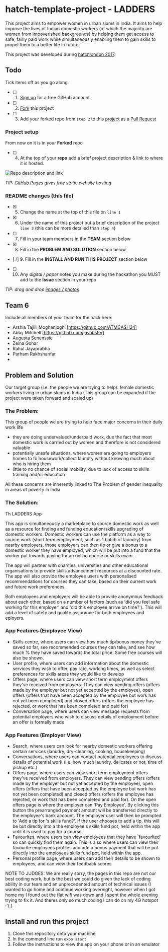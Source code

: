 # hatch-template-project - LADDERS

This project aims to empower women in urban slums in India. It aims to help improve the lives of Indian domestic workers (of which the majority are women from impoverished backgrounds) by helping them get access to safe, fairly paid work while simultaneously enabling them to gain skills to propel them to a better life in future.

This project was developed during [hatchlondon 2017](http://hatchlondon.io).

## Todo

Tick items off as you go along.

- [ ] 1. [Sign up](https://help.github.com/articles/signing-up-for-a-new-github-account/) for a free GitHub account
- [ ] 2. [Fork](https://help.github.com/articles/fork-a-repo/) this project
- [ ] 3. Add your forked repo from `step 2` to this [project](https://github.com/SheCanCodeHQ/hatchlondon-2017-projects) as a [Pull Request](https://help.github.com/articles/about-pull-requests/)

### Project setup

From now on it is in your **Forked** repo

- [ ] 4. At the top of your **repo** add a brief project description & link to where it is hosted.

![Repo description and link](https://user-images.githubusercontent.com/624760/33160443-57e86a96-d014-11e7-8488-52592fc69a81.png)

*TIP: [GitHub Pages](https://pages.github.com) gives free static website hosting*

### README changes (this file)

- [X] 5. Change the name at the top of this file on `line 1`
- [X] 6. Under the name of this project put a brief description of the project `line 3` (this can be more detailed than `step 4`)
- [ ] 7. Fill in your team members in the **TEAM** section below
- [X] 8. Fill in the **PROBLEM AND SOLUTION** section below
- [ /] 9. Fill in the **INSTALL AND RUN THIS PROJECT** section below
- [ ] 10. Any *digital / paper* notes you make during the hackathon you MUST add to the **Issue** section in your repo

*TIP: drag and drop [images / photos](https://help.github.com/articles/file-attachments-on-issues-and-pull-requests/)*

## Team 6

Include all members of your team for the hack here:

* Arshia Tajlili Moghanjoghi [https://github.com/ATMCASH24] 
* Abby Mitchell [https://github.com/javabster] 
* Augusta Senenssie
* Zeina Gohar
* Rahul Jayaprabha
* Parham Rakhshanfar
* 

## Problem and Solution

Our target group (i.e. the people we are trying to help): female domestic workers living in urban slums in India
(This group can be expanded if the project were taken forward and scaled up)

### The Problem:
This group of people we are trying to help face major concerns in their daily work life
- they are doing undervalued/underpaid work, due the fact that most domestic work is carried out by women and therefore is not considered valuable
- potentially unsafe situations, where women are going to employers homes to fo housework/collect laundry without knowing much about who is hiring them
- little to no chance of social mobility, due to lack of access to skills training and/or education

All these concerns are inherently linked to The Problem of gender inequality in areas of poverty in India

### The Solution:
Th LADDERS App

This app is simultaneously a marketplace to source domestic work as well as a resource for finding and funding education/skills upgrading of domestic workers. Domestic workers can use the platform as a way to source work (short term employment, such as 1 batch of laundry) from nearby employers, those employers can then tip or give a bonus to a domestic worker they have employed, which will be put into a fund that the worker put towards paying for an online course or skills exam.

The app will partner with charities, universities and other educational organisations to provide skills advancement resources at a discounted rate. The app will also provide the employee users with personalised recommendations for courses they can take, based on their current work and future work preferences.

Both employees and employers will be able to provide anonymous feedback about each other, based on a number of factors (such as 'did you feel safe working for this employer' and 'did this employee arrive on time?'). This will add a level of safety and quality assurance for both employees and eployers.

### App Features (Employee View)
- Skills centre, where users can view how much tip/bonus money they've saved so far, see recommended courses they can take, and see how much % they have saved towards the total price. Some free courses will also be shown.
- User profile, where users can add information about the domestic services they wish to offer, pay rate, working times, as well as select preferences for skills areas they would like to develop
- Offers page, where users can view short term employment offers they've received from employers. They can view pending offers (offers made by the employer but not yet accepted by the employee), open offers (offers that have been accepted by the employee but work has not yet been completed) and closed offers (offers the employee has rejected, or work that has been completed and paid for)
- Conversation page, where users can view message requests from potential employers who wish to discuss details of employment before an offer is formally made

### App Features (Employer View)
- Search, where users can look for nearby domestic workers offering certain services (lanudry, dry-cleaning, cooking, housekeeping)
- Conversations, where users can contact potential employees to discuss details of potential work (i.e. how much laundry, delicates or not, time of pickup etc.)
- Offers page, where users can view short term employment offers they've received from employers. They can view pending offers (offers made by the employer but not yet accepted by the employee), open offers (offers that have been accepted by the employee but work has not yet been completed) and closed offers (offers the employee has rejected, or work that has been completed and paid for). On the open offers page is where the employer can 'Pay Employee'. By clicking this button the prearranged payment amount will be transferred directly to the employee's bank account. The employer user will then be prompted to 'Add a tip for <worker name>'s skills fund?'. If the user chooses to add a tip, this will be but directly into a the employee's skills fund pot, held within the app until it is used to pay for a course.
- Favourites, where users can view employees that they have 'favourited' so can quickly find them again. This is also where users can view their favourite employees profiles and add a bonus payment that will be put directly into the employees skills fund pot, held within the app.
- Personal profile page, where users can add their details to be shown to employees, and can view their feedback scores
  
NOTE TO JUDGES:
We are really sorry, the pages in this repo are not our best coding work, but is the best we could do given the lack of coding ability in our team and an unprecedented amount of technical issues (I wanted to go home and continue working overnight, however when I got home my I found out the flat wifi was down and I spent the whole evening trying to fix it. And theres only so much coding I can do on my 4G hotspot :'( ).
  

## Install and run this project
1. Clone this repository onto your machine
2. In the command line run `expo start`
3. Follow the instructions to view the app on your phone or in an emulator
